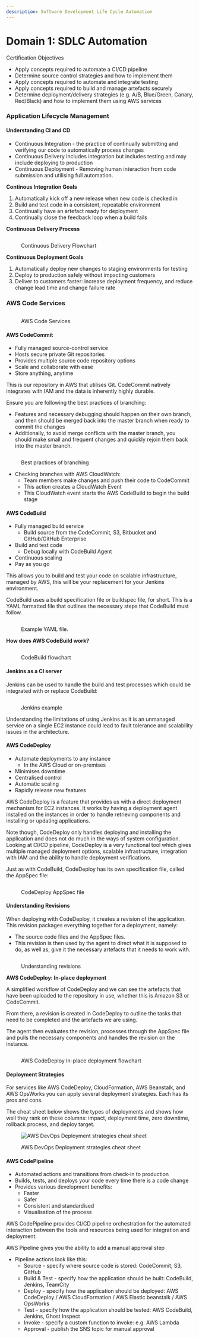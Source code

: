 ```yaml
---
description: Software Development Life Cycle Automation
---
```


# Domain 1: SDLC Automation

Certification Objectives

* Apply concepts required to automate a CI/CD pipeline
* Determine source control strategies and how to implement them
* Apply concepts required to automate and integrate testing
* Apply concepts required to build and manage artefacts securely
* Determine deployment/delivery strategies (e.g. A/B, Blue/Green, Canary, Red/Black) and how to implement them using AWS services

### Application Lifecycle Management

#### Understanding CI and CD

* Continuous Integration - the practice of continually submitting and verifying our code to automatically process changes
* Continuous Delivery includes integration but includes testing and may include deploying to production
* Continuous Deployment - Removing human interaction from code submission and utilising full automation.

**Continous Integration Goals**

1. Automatically kick off a new release when new code is checked in
2. Build and test code in a consistent, repeatable environment
3. Continually have an artefact ready for deployment
4. Continually close the feedback loop when a build fails

**Continuous Delivery Process**

<figure><img src="../.gitbook/assets/image (8).png" alt=""><figcaption><p>Continuous Delivery Flowchart</p></figcaption></figure>

**Continuous Deployment Goals**

1. Automatically deploy new changes to staging environments for testing
2. Deploy to production safely without impacting customers
3. Deliver to customers faster: increase deployment frequency, and reduce change lead time and change failure rate

### AWS Code Services

<figure><img src="../.gitbook/assets/image (20).png" alt=""><figcaption><p>AWS Code Services</p></figcaption></figure>

#### AWS CodeCommit

* Fully managed source-control service
* Hosts secure private Git repositories
* Provides multiple source code repository options
* Scale and collaborate with ease
* Store anything, anytime

This is our repository in AWS that utilises Git. CodeCommit natively integrates with IAM and the data is inherently highly durable.

Ensure you are following the best practices of branching:

* Features and necessary debugging should happen on their own branch, and then should be merged back into the master branch when ready to commit the changes
* Additionally, to avoid merge conflicts with the master branch, you should make small and frequent changes and quickly rejoin them back into the master branch.

<figure><img src="../.gitbook/assets/image (13).png" alt=""><figcaption><p>Best practices of branching</p></figcaption></figure>

* Checking branches with AWS CloudWatch:
  * Team members make changes and push their code to CodeCommit
  * This action creates a CloudWatch Event
  * This CloudWatch event starts the AWS CodeBuild to begin the build stage

#### AWS CodeBuild

* Fully managed build service
  * Build source from the CodeCommit, S3, Bitbucket and GitHub/GitHub Enterprise
* Build and test code
  * Debug locally with CodeBuild Agent
* Continuous scaling
* Pay as you go

This allows you to build and test your code on scalable infrastructure, managed by AWS, this will be your replacement for your Jenkins environment.

CodeBuild uses a build specification file or buildspec file, for short. This is a YAML formatted file that outlines the necessary steps that CodeBuild must follow.

<figure><img src="../.gitbook/assets/image (16).png" alt=""><figcaption><p>Example YAML file.</p></figcaption></figure>

**How does AWS CodeBuild work?**

<figure><img src="../.gitbook/assets/image (17).png" alt=""><figcaption><p>CodeBuild flowchart</p></figcaption></figure>

#### Jenkins as a CI server

Jenkins can be used to handle the build and test processes which could be integrated with or replace CodeBuild:

<figure><img src="../.gitbook/assets/image (21).png" alt=""><figcaption><p>Jenkins example</p></figcaption></figure>

Understanding the limitations of using Jenkins as it is an unmanaged service on a single EC2 instance could lead to fault tolerance and scalability issues in the architecture.

#### AWS CodeDeploy

* Automate deployments to any instance
  * In the AWS Cloud or on-premises
* Minimises downtime
* Centralised control
* Automatic scaling
* Rapidly release new features

AWS CodeDeploy is a feature that provides us with a direct deployment mechanism for EC2 instances. It works by having a deployment agent installed on the instances in order to handle retrieving components and installing or updating applications.

Note though, CodeDeploy only handles deploying and installing the application and does not do much in the ways of system configuration. Looking at CI/CD pipeline, CodeDeploy is a very functional tool which gives multiple managed deployment options, scalable infrastructure, integration with IAM and the ability to handle deployment verifications.&#x20;

Just as with CodeBuild, CodeDeploy has its own specification file, called the AppSpec file:

<figure><img src="../.gitbook/assets/image (7).png" alt=""><figcaption><p>CodeDeploy AppSpec file</p></figcaption></figure>

#### Understanding Revisions

When deploying with CodeDeploy, it creates a revision of the application. This revision packages everything together for a deployment, namely:

* The source code files and the AppSpec files.
* This revision is then used by the agent to direct what it is supposed to do, as well as, give it the necessary artefacts that it needs to work with.

<figure><img src="../.gitbook/assets/image (5).png" alt=""><figcaption><p>Understanding revisions</p></figcaption></figure>

**AWS CodeDeploy: In-place deployment**

A simplified workflow of CodeDeploy and we can see the artefacts that have been uploaded to the repository in use, whether this is Amazon S3 or CodeCommit.

From there, a revision is created in CodeDeploy to outline the tasks that need to be completed and the artefacts we are using.

The agent then evaluates the revision, processes through the AppSpec file and pulls the necessary components and handles the revision on the instance.&#x20;

<figure><img src="../.gitbook/assets/image.png" alt=""><figcaption><p>AWS CodeDeploy In-place deployment flowchart</p></figcaption></figure>

#### Deployment Strategies

For services like AWS CodeDeploy, CloudFormation, AWS Beanstalk, and AWS OpsWorks you can apply several deployment strategies. Each has its pros and cons.

The cheat sheet below shows the types of deployments and shows how well they rank on these columns: impact, deployment time, zero downtime, rollback process, and deploy target.

<figure><img src="https://towardsthecloud.com/wp-content/uploads/deployment-cheatsheet-1024x441.webp" alt="AWS DevOps Deployment strategies cheat sheet"><figcaption><p>AWS DevOps Deployment strategies cheat sheet</p></figcaption></figure>

#### AWS CodePipeline

* Automated actions and transitions from check-in to production
* Builds, tests, and deploys your code every time there is a code change
* Provides various development benefits:
  * Faster
  * Safer
  * Consistent and standardised
  * Visualisation of the process

AWS CodePipeline provides CI/CD pipeline orchestration for the automated interaction between the tools and resources being used for integration and deployment.

AWS Pipeline gives you the ability to add a manual approval step

* Pipeline actions look like this:
  * Source - specify where source code is stored: CodeCommit, S3, GitHub
  * Build & Test - specify how the application should be built: CodeBuild, Jenkins, TeamCity
  * Deploy - specify how the application should be deployed: AWS CodeDeploy / AWS CloudFormation / AWS Elastic beanstalk / AWS OpsWorks
  * Test - specify how the application should be tested: AWS CodeBuild, Jenkins, Ghost Inspect
  * Invoke - specify a custom function to invoke: e.g. AWS Lambda
  * Approval - publish the SNS topic for manual approval

